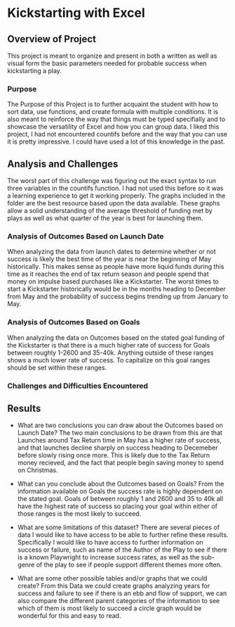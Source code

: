 # Kickstarting with Excel

## Overview of Project
 This project is meant to organize and present in both a written as well as visual form the basic parameters needed for probable success when kickstarting a play.
 
### Purpose
The Purpose of this Project is to further acquaint the student with how to sort data, use functions, and create formula with multiple conditions. 
It is also meant to reinforce the way that things must be typed specifially and to showcase the versatility of Excel and how you can group data.
I liked this project, I had not encountered countifs before and the way that you can use it is pretty impressive. I could have used a lot of this knowledge in the past.

## Analysis and Challenges
The worst part of this challenge was figuring out the exact syntax to run three variables in the countifs function. I had not used this before so it was a 
learning experience to get it working properly. The graphs included in the folder are the best resource based upon the data available. These graphs allow a solid
understanding of the average threshold of funding met by plays as well as what quarter of the year is best for launching them.

### Analysis of Outcomes Based on Launch Date
When analyzing the data from launch dates to determine whether or not success is likely the best time of the year is near the beginning of May historically. This makes 
sense as people have more liquid funds during this time as it reaches the end of tax return season and people spend that money on impulse based purchases like a Kickstarter.
The worst times to start a Kickstarter historically would be in the months heading to December from May and the probability of success begins trending up from January to May.

### Analysis of Outcomes Based on Goals
When analyzing the data on Outcomes based on the stated goal funding of the Kickstarter is that there is a much higher rate of success for Goals between roughly 1-2600 and 35-40k.
Anything outside of these ranges shows a much lower rate of success. To capitalize on this goal ranges should be set within these ranges.

### Challenges and Difficulties Encountered


## Results

- What are two conclusions you can draw about the Outcomes based on Launch Date?
 The two main conclusions to be drawn from this are that Launches around Tax Return time in May has a higher rate of success, and that launches decline sharply on success heading to Decemeber before 
 slowly rising once more. This is likely due to the Tax Return money recieved, and the fact that people begin saving money to spend on Christmas.

- What can you conclude about the Outcomes based on Goals?
From the information available on Goals the success rate is highly dependent on the stated goal. Goals of between roughly 1 and 2600 and 35 to 40k all have the highest rate of success so 
placing your goal within either of those ranges is the most likely to succeed.

- What are some limitations of this dataset?
There are several pieces of data I would like to have access to be able to further refine these results. Specifically I would like to have access to further information on success or failure,
such as name of the Author of the Play to see if there is a known Playwright to increase success rates, as well as the sub-genre of the play to see if people support different themes more often.

- What are some other possible tables and/or graphs that we could create?
From this Data we could create graphs analyzing years for success and failure to see if there is an ebb and flow of support, we can also compare the different parent categories of the information
to see which of them is most likely to succeed a circle graph would be wonderful for this and easy to read.
